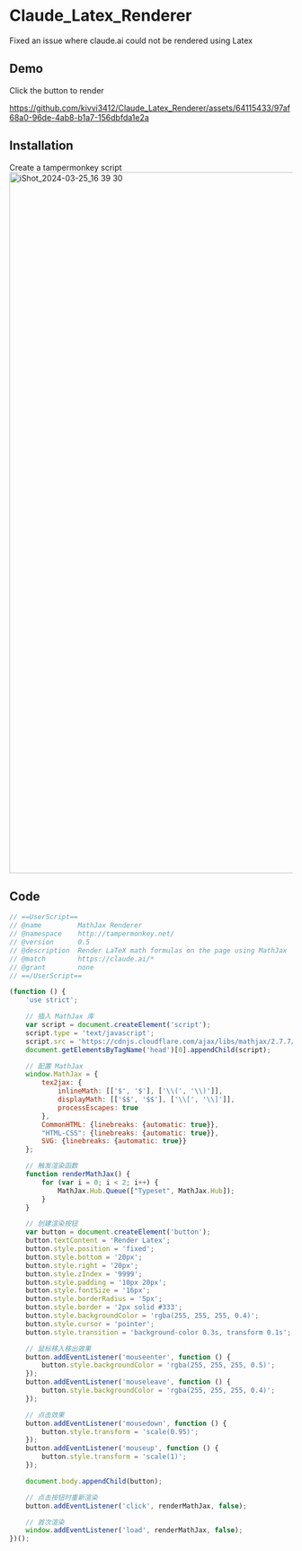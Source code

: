 # Claude_Latex_Renderer
Fixed an issue where claude.ai could not be rendered using Latex

## Demo
Click the button to render


https://github.com/kivvi3412/Claude_Latex_Renderer/assets/64115433/97af68a0-96de-4ab8-b1a7-156dbfda1e2a




## Installation
Create a tampermonkey script
<img width="1248" alt="iShot_2024-03-25_16 39 30" src="https://github.com/kivvi3412/Claude_Latex_Renderer/assets/64115433/98466650-9b0f-47e3-91f3-eb8a63838889">


## Code
```js
// ==UserScript==
// @name         MathJax Renderer
// @namespace    http://tampermonkey.net/
// @version      0.5
// @description  Render LaTeX math formulas on the page using MathJax
// @match        https://claude.ai/*
// @grant        none
// ==/UserScript==

(function () {
    'use strict';

    // 插入 MathJax 库
    var script = document.createElement('script');
    script.type = 'text/javascript';
    script.src = 'https://cdnjs.cloudflare.com/ajax/libs/mathjax/2.7.7/MathJax.js?config=TeX-AMS_CHTML';
    document.getElementsByTagName('head')[0].appendChild(script);

    // 配置 MathJax
    window.MathJax = {
        tex2jax: {
            inlineMath: [['$', '$'], ['\\(', '\\)']],
            displayMath: [['$$', '$$'], ['\\[', '\\]']],
            processEscapes: true
        },
        CommonHTML: {linebreaks: {automatic: true}},
        "HTML-CSS": {linebreaks: {automatic: true}},
        SVG: {linebreaks: {automatic: true}}
    };

    // 触发渲染函数
    function renderMathJax() {
        for (var i = 0; i < 2; i++) {
            MathJax.Hub.Queue(["Typeset", MathJax.Hub]);
        }
    }

    // 创建渲染按钮
    var button = document.createElement('button');
    button.textContent = 'Render Latex';
    button.style.position = 'fixed';
    button.style.bottom = '20px';
    button.style.right = '20px';
    button.style.zIndex = '9999';
    button.style.padding = '10px 20px';
    button.style.fontSize = '16px';
    button.style.borderRadius = '5px';
    button.style.border = '2px solid #333';
    button.style.backgroundColor = 'rgba(255, 255, 255, 0.4)';
    button.style.cursor = 'pointer';
    button.style.transition = 'background-color 0.3s, transform 0.1s';

    // 鼠标移入移出效果
    button.addEventListener('mouseenter', function () {
        button.style.backgroundColor = 'rgba(255, 255, 255, 0.5)';
    });
    button.addEventListener('mouseleave', function () {
        button.style.backgroundColor = 'rgba(255, 255, 255, 0.4)';
    });

    // 点击效果
    button.addEventListener('mousedown', function () {
        button.style.transform = 'scale(0.95)';
    });
    button.addEventListener('mouseup', function () {
        button.style.transform = 'scale(1)';
    });

    document.body.appendChild(button);

    // 点击按钮时重新渲染
    button.addEventListener('click', renderMathJax, false);

    // 首次渲染
    window.addEventListener('load', renderMathJax, false);
})();
```

